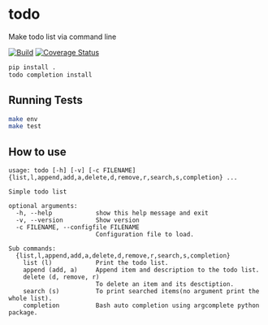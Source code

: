 # todo

Make todo list via command line

[![Build](https://github.com/saeedou/todo/actions/workflows/build.yml/badge.svg)](https://github.com/saeedou/todo/actions/workflows/build.yml)
[![Coverage Status](https://coveralls.io/repos/github/saeedou/todo/badge.svg?branch=master)](https://coveralls.io/github/saeedou/todo?branch=master)

```bash
pip install .
todo completion install
```

## Running Tests

```bash
make env
make test
```

## How to use 

```
usage: todo [-h] [-v] [-c FILENAME] {list,l,append,add,a,delete,d,remove,r,search,s,completion} ...

Simple todo list

optional arguments:
  -h, --help            show this help message and exit
  -v, --version         Show version
  -c FILENAME, --configfile FILENAME
                        Configuration file to load.

Sub commands:
  {list,l,append,add,a,delete,d,remove,r,search,s,completion}
    list (l)            Print the todo list.
    append (add, a)     Append item and description to the todo list.
    delete (d, remove, r)
                        To delete an item and its desctiption.
    search (s)          To print searched items(no argument print the whole list).
    completion          Bash auto completion using argcomplete python package.
```

